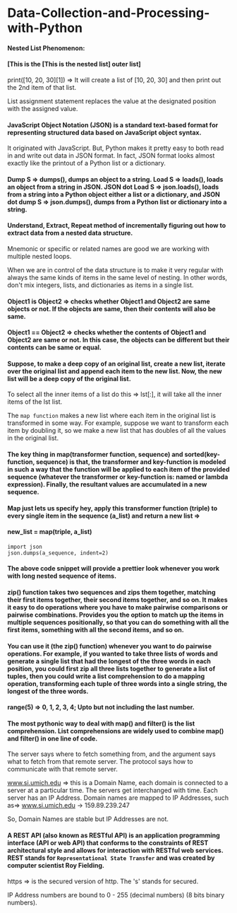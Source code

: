 # Data-Collection-and-Processing-with-Python
#### Nested List Phenomenon:
#### [This is the [This is the nested list] outer list]

print([10, 20, 30][1]) => It will create a list of [10, 20, 30] and then print out the 2nd item of that list.

List assignment statement replaces the value at the designated position with the assigned value.

#### JavaScript Object Notation (JSON) is a standard text-based format for representing structured data based on JavaScript object syntax.
It originated with JavaScript. But, Python makes it pretty easy to both read in and write out data in JSON format. In fact, JSON format looks almost exactly like the printout of a Python list or a dictionary. 

#### Dump S => dumps(), dumps an object to a string. Load S => loads(), loads an object from a string in JSON. JSON dot Load S => json.loads(), loads from a string into a Python object either a list or a dictionary, and JSON dot dump S => json.dumps(), dumps from a Python list or dictionary into a string.

#### Understand, Extract, Repeat method of incrementally figuring out how to extract data from a nested data structure.

Mnemonic or specific or related names are good we are working with multiple nested loops.

When we are in control of the data structure is to make it very regular with always the same kinds of items in the same level of nesting. In other words, don't mix integers, lists, and dictionaries as items in a single list.

#### Object1 is Object2 => checks whether Object1 and Object2 are same objects or not. If the objects are same, then their contents will also be same.

#### Object1 == Object2 => checks whether the contents of Object1 and Object2 are same or not. In this case, the objects can be different but their contents can be same or equal.

#### Suppose, to make a deep copy of an original list, create a new list, iterate over the original list and append each item to the new list. Now, the new list will be a deep copy of the original list.

To select all the inner items of a list do this => lst[:], it will take all the inner items of the lst list.

The `map function` makes a new list where each item in the original list is transformed in some way. For example, suppose we want to transform each item by doubling it, so we make a new list that has doubles of all the values in the original list.

#### The key thing in map(transformer function, sequence) and sorted(key-function, sequence) is that, the transformer and key-function is modeled in such a way that the function will be applied to each item of the provided sequence (whatever the transformer or key-function is: named or lambda expression). Finally, the resultant values are accumulated in a new sequence.

#### Map just lets us specify hey, apply this transformer function (triple) to every single item in the sequence (a_list) and return a new list => 
#### new_list = map(triple, a_list)

```
import json
json.dumps(a_sequence, indent=2)
```
#### The above code snippet will provide a prettier look whenever you work with long nested sequence of items.

#### zip() function takes two sequences and zips them together, matching their first items together, their second items together, and so on. It makes it easy to do operations where you have to make pairwise comparisons or pairwise combinations. Provides you the option to match up the items in multiple sequences positionally, so that you can do something with all the first items, something with all the second items, and so on.
#### You can use it (the zip() function) whenever you want to do pairwise operations. For example, if you wanted to take three lists of words and generate a single list that had the longest of the three words in each position, you could first zip all three lists together to generate a list of tuples, then you could write a list comprehension to do a mapping operation, transforming each tuple of three words into a single string, the longest of the three words. 

#### range(5) => 0, 1, 2, 3, 4; Upto but not including the last number.

#### The most pythonic way to deal with map() and filter() is the list comprehension. List comprehensions are widely used to combine map() and filter() in one line of code.

The server says where to fetch something from, and the argument says what to fetch from that remote server. The protocol says how to communicate with that remote server.

www.si.umich.edu => this is a Domain Name, each domain is connected to a server at a particular time. The servers get interchanged with time. Each server has an IP Address. Domain names are mapped to IP Addresses, such as=> www.si.umich.edu -> 159.89.239.247

So, Domain Names are stable but IP Addresses are not.

#### A REST API (also known as RESTful API) is an application programming interface (API or web API) that conforms to the constraints of REST architectural style and allows for interaction with RESTful web services. REST stands for `Representational State Transfer` and was created by computer scientist Roy Fielding.

https => is the secured version of http. The 's' stands for secured.

IP Address numbers are bound to 0 - 255 (decimal numbers) (8 bits binary numbers).
































































